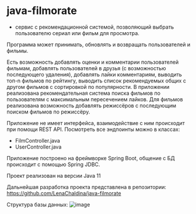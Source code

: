 # java-filmorate
- сервис c рекомендационной системой, позволяющий выбрать пользователю сериал или фильм для просмотра.

Программа может принимать, обновлять и возвращать пользователей и фильмы.

Есть возможность добавлять оценки и комментарии пользователей фильмам, добавлять пользователей в друзья (с возможностью последующего удаления), добавлять лайки комментариям, выводить топ-n фильмов по рейтингу, выводить список рекомендуемых общих с другом фильмов с сортировкой по популярности. В приложении реализована рекомендательная система поиска фильмов по пользователям с максимальным пересечением лайков. Для фильмов реализована возможность добавлять режиссёров с последующим поиском фильмов по режиссёру.

Приложение не имеет интерфейса, взаимодействие с ним происходит при помощи REST API. Посмотреть все эндпоинты можно в классах:
+ FilmController.java
+ UserController.java

Приложение построено на фреймворке Spring Boot, общение с БД происходит с помощью Spring JDBC.

Проект реализован на версии Java 11

Дальнейшая разработка проекта представлена в репозитории: https://github.com/LenaChaldina/java-filmorate

Структура базы данных:
![image](https://user-images.githubusercontent.com/106442300/226856851-0a8a5ea3-d261-4c36-8089-5a3c12860dd1.png)
